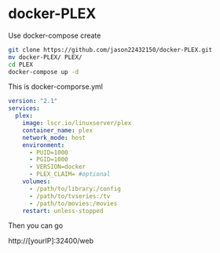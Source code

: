 # docker-PLEX
Use docker-compose create

``` sh
git clone https://github.com/jason22432150/docker-PLEX.git
mv docker-PLEX/ PLEX/
cd PLEX
docker-compose up -d
```

This is docker-comporse.yml
```yml
version: "2.1"
services:
  plex:
    image: lscr.io/linuxserver/plex
    container_name: plex
    network_mode: host
    environment:
      - PUID=1000
      - PGID=1000
      - VERSION=docker
      - PLEX_CLAIM= #optional
    volumes:
      - /path/to/library:/config
      - /path/to/tvseries:/tv
      - /path/to/movies:/movies
    restart: unless-stopped
```

Then you can go 

http://[yourIP]:32400/web
